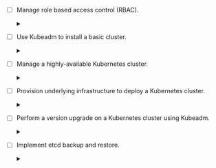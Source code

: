 
- [ ] Manage role based access control (RBAC).
    <details><summary> </summary>
    <p>
    K8s Docs link: 

    - [Kubernetes Documentation > Reference > Accessing the API > Using RBAC Authorization](https://kubernetes.io/docs/reference/access-authn-authz/rbac/)
    </p>
    </details>
- [ ] Use Kubeadm to install a basic cluster.
    <details><summary> </summary>
    <p>
    K8s Docs link: 
    
    - [Kubernetes Documentation > Getting started > Production environment > Installing Kubernetes with deployment tools > Bootstrapping clusters with kubeadm > Creating a cluster with kubeadm](https://kubernetes.io/docs/setup/production-environment/tools/kubeadm/create-cluster-kubeadm/)
    
    first you need to check if the container.d installed by using 
    `systemctl status containerd`
    then if you check kube-apiserver you will see nothing
    `systemctl status kube-apiserver`

    make sure that port forwarding is [enabled](https://kubernetes.io/docs/setup/production-environment/container-runtimes/#forwarding-ipv4-and-letting-iptables-see-bridged-traffic)

    make sure cgroups are configured for systemd
    - First you need to open this file with vim `/etc/containerd/config.toml.` then use `%d` to remove everything then put the following lines, to enable cgroups
    `[plugins."io.containerd.grpc.v1.cri".containerd.runtimes.runc]
    ...
    [plugins."io.containerd.grpc.v1.cri".containerd.runtimes.runc.options]
        SystemdCgroup = true`
    then restart the container d `sudo systemctl restart containerd`

    As per docs we should continue with installing the cluster Kubeadm / Kubectl / Kubelet From this [Link](https://v1-27.docs.kubernetes.io/docs/setup/production-environment/tools/kubeadm/install-kubeadm/)
    - create keyring

    `sudo mkdir -m 7 /etc/apt/keyrings`
    - Update pakacages

    `sudo apt-get update`

    `sudo apt-get install -y apt-transport-https ca-certificates curl gpg`

    `curl -fsSL https://pkgs.k8s.io/core:/stable:/v1.27/deb/Release.key | sudo gpg --dearmor -o /etc/apt/keyrings/kubernetes-apt-keyring.gpg`

    `echo 'deb [signed-by=/etc/apt/keyrings/kubernetes-apt-keyring.gpg] https://pkgs.k8s.io/core:/stable:/v1.27/deb/ /' | sudo tee /etc/apt/sources.list.d/kubernetes.list`

    `sudo apt-get update`
    - Install the correct version

    `sudo apt-get install -y kubeadm=1.27.0-2.1 kubectl=1.27.0-2.1 kubelet=1.27.0-2.1`

    then we have to hold all 3
    `sudo apt-mark hold kubelet kubeadm kubectl`

    Then to join nodes we have to booststrap our cluster
    we will start by allocating the Masternode ip address

    `ip addr | grep -i eth0`
    then by using kubeadm init we will pass the needed vars

    `kubeadm init --apiserver-advertise-address=192.21.161.255 --apiserver-cert-extra-sans=controlplane --pod-network-cidr=10.244.0.0/16`

    **Note If you lost the token you can create a new one by `kubeadm token create --print-join-command` [reference](https://kubernetes.io/docs/reference/setup-tools/kubeadm/kubeadm-join/#token-based-discovery-with-ca-pinning)**

    1- how to  know pod network cidr k get nodes -o yaml | grep -i podcidr
    2- kubeadm  token

    curl -L0 fflannaelurl > flannel.yaml
    look for container and put --face arg

    /net flannel to change the cidr to match the cidr

    cat /etc/kubernetes/manifests 
    </p>
    </details>
- [ ] Manage a highly-available Kubernetes cluster.
    <details><summary> </summary>
    <p>
    </p>
    </details>
- [ ] Provision underlying infrastructure to deploy a Kubernetes cluster.
    <details><summary> </summary>
    <p>
    </p>
    </details>
- [ ] Perform a version upgrade on a Kubernetes cluster using Kubeadm.
    <details><summary> </summary>
    <p>
    
    ## prepare the node for upgrade
    k cordon $NODENAME
    k drain $NODENAME --ignore-daemonset
    k describe $NODEName (NodeNotSchedulable)
    k describe node node01| grep -i schedule
    k uncordon $NODENAME

    ## 
    kubeadm upgrade plan | grep -i remote # to capture the remote latest vers

    apt update
    apt-cache madison kubeadm
    apt-mark unhold kubeadm && \
    apt-get update && apt-get install -y kubeadm='1.27.0-00' && \
    apt-mark hold kubeadm

    kubeadm version

    kubeadm upgrade plan

    sudo kubeadm upgrade apply v1.27.0

    if you get nodes you will still see the 1.26 version because  it capture the kubelet version which we didn't upgrade 

    then do 
    `kubectl drain <node-to-drain> --ignore-daemonsets`

    apt-mark unhold kubelet kubectl && \
    apt-get update && apt-get install -y kubelet='1.27.x-*' kubectl='1.27.x-*' && \
    apt-mark hold kubelet kubectl

    sudo systemctl daemon-reload
    sudo systemctl restart kubelet

    kubectl uncordon <node-to-uncordon>

    k drain node01 to evacted
    then ssh to node01
    then do 
    sudo kubeadm upgrade node
    apt-mark unhold kubelet kubectl && \
    apt-get update && apt-get install -y kubelet='1.27.x-*' kubectl='1.27.x-*' && \
    apt-mark hold kubelet kubectl
    then 

    sudo systemctl daemon-reload
    sudo systemctl restart kubelet
    </p>
    </details>
- [ ] Implement etcd backup and restore.
    <details><summary> </summary>
    <p>
      ## Stacked
    certificates
    - Get the version of etcd
        k describe pod <etcdpo> -n kube-system
    - backup the etcd
    `ETCDCTL_API=3 etcdctl --endpoints --certfile --key= --trusted-ca snapshot save /opt/snapshot=pre-boot.db`

    restore from backup
    `  ETCDCTL_API=3 etcdctl --data-dir /var/lib/etcd-from-backup snapshot restore /opt/snapshot-pre-boot.db`

    and then we need also to change the hostpath in the manifest file which is located in `/etc/kubernetes/manifests/etcd.yaml`
    ```hostPath:
        path: /var/lib/etcd-from-backup
        type: DirectoryOrCreate
        name: etcd-data
        also you need to change the volume mounts
        volumeMounts:
        mountPath: /var/lib/etcd-from-backup
        name: etcd-data
    ```
    - validity
        if you want to check validity run the following command
        `openssl x509  -noout -text -in /etc/kubernetes/pki/etcd/server.crt | grep -iA  3 validity`
    **Note** : for the grep -i `A` is after and 3 for 3 lines and if you want before you should use `B` so it get lines before

    ## External
    to check clusters allocated with a node you can use `kubectl config view`
    to switch context you can use `k config use-context $CLUSTERCONFIGNAME`
    you can check the kube-apiserver to check what is the etcd running with it from it's paramters 

    To make a external backup of etcd you should ssh to the controlplane then backup it's etcd using endpoint of advertisment url
    ```ETCDCTL_API=3 etcdctl --endpoints 192.16.173.12:2379 \
    --cert=/etc/kubernetes/pki/etcd/server.crt \
    --key=/etc/kubernetes/pki/etcd/server.key \
    --cacert=/etc/kubernetes/pki/etcd/ca.crt \
    snapshot save /opt/cluster1.db
    ```
    Then you logout and do a `scp` where did you saved the backup to your currenct `scp cluster1-controlplane:/opt/cluster1.db /opt/cluster1.db`

    To do an external server restore you should copy the external back to the external server then ssh into the etcd server `scp /opt/cluster2.db etcd-server:/root`

    after that you can restore the snapshoot you did copied from the exteral server
    `ETCDCTL_API=3 etcdctl --data-dir /var/lib/etcd-data-new snapshot restore /root/cluster2.db`
    or by passing the certs
    ```
    ETCDCTL_API=3 etcdctl --endpoints 192.16.173.3:2379 \
    --cert=/etc/etcd/pki/etcd.pem  \
    --key=/etc/etcd/pki/etcd-key.pem \
    --cacert=/etc/etcd/pki/ca.pem \
    --data-dir /var/lib/etcd-data-new snapshot restore /root/cluster2.db
    ```

    Then you need to change the ownership for the new created dir by using the following command `chown -R etcd:etcd /var/lib/etcd-data-new`
    then you should restart the daemon-reload by using `systemctl daemon-reload`
    then `systemctl restart etcd.service`
    </p>
    </details>